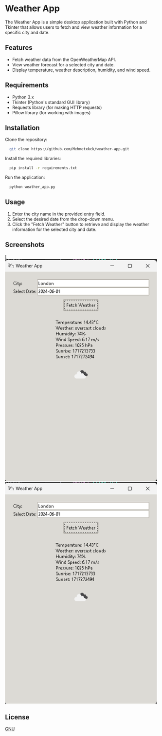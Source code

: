 
# Weather App

The Weather App is a simple desktop application built with Python and Tkinter that allows users to fetch and view weather information for a specific city and date.


## Features

- Fetch weather data from the OpenWeatherMap API.
- View weather forecast for a selected city and date.
- Display temperature, weather description, humidity, and wind  speed.
  
## Requirements

- Python 3.x
- Tkinter (Python's standard GUI library)
- Requests library (for making HTTP requests)
- Pillow library (for working with images)

  
## Installation

Clone the repository:

```bash 
  git clone https://github.com/Mehmetxkck/weather-app.git
```
Install the required libraries:
```bash 
  pip install -r requirements.txt
```
Run the application:
```bash 
  python weather_app.py
```

## Usage

1. Enter the city name in the provided entry field.
2. Select the desired date from the drop-down menu.
3. Click the "Fetch Weather" button to retrieve and display the weather information for the selected city and date.

  
## Screenshots

[![Screenshot](https://github.com/Mehmetxkck/Weather_App/blob/main/screenshot%20(2).png)
![Screenshot](https://github.com/Mehmetxkck/Weather_App/blob/main/screenshot%20(2).png)


  
## License

[GNU](https://choosealicense.com/licenses/GNU/)

  

